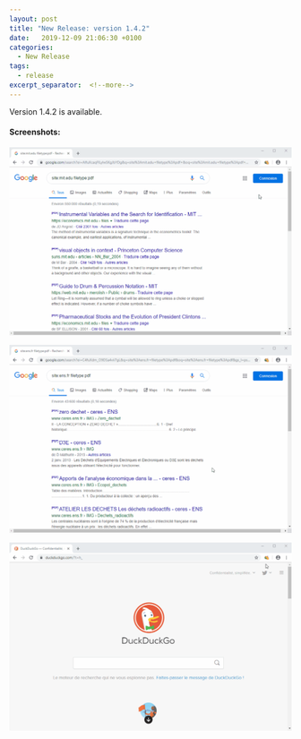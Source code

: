 ```yaml
---
layout: post
title: "New Release: version 1.4.2"
date:   2019-12-09 21:06:30 +0100
categories:
  - New Release
tags:
  - release
excerpt_separator:  <!--more-->
---
```


Version 1.4.2 is available.

#### Screenshots:

![Download All (Chrome)](/assets/images/1.4/anim_chrome_save_all_v1.4.2.gif)

![Save link (Chrome)](/assets/images/1.4/anim_chrome_save_link_v1.4.2.gif)

![Preferences (Chrome)](/assets/images/1.4/anim_chrome_preference_1.4.2.gif)

